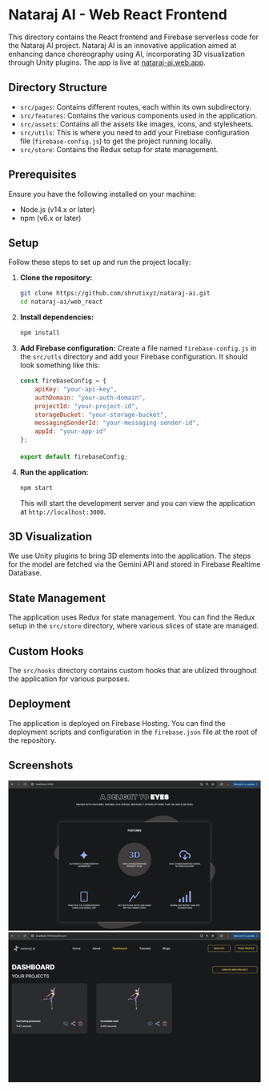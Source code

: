 # Nataraj AI - Web React Frontend

This directory contains the React frontend and Firebase serverless code for the Nataraj AI project. Nataraj AI is an innovative application aimed at enhancing dance choreography using AI, incorporating 3D visualization through Unity plugins. The app is live at [nataraj-ai.web.app](https://nataraj-ai.web.app).

## Directory Structure

- `src/pages`: Contains different routes, each within its own subdirectory.
- `src/features`: Contains the various components used in the application.
- `src/assets`: Contains all the assets like images, icons, and stylesheets.
- `src/utils`: This is where you need to add your Firebase configuration file (`firebase-config.js`) to get the project running locally.
- `src/store`: Contains the Redux setup for state management.

## Prerequisites

Ensure you have the following installed on your machine:
- Node.js (v14.x or later)
- npm (v6.x or later)

## Setup

Follow these steps to set up and run the project locally:

1. **Clone the repository:**
    ```bash
    git clone https://github.com/shrutixyz/nataraj-ai.git
    cd nataraj-ai/web_react
    ```

2. **Install dependencies:**
    ```bash
    npm install
    ```

3. **Add Firebase configuration:**
    Create a file named `firebase-config.js` in the `src/utls` directory and add your Firebase configuration. It should look something like this:
    ```javascript
    const firebaseConfig = {
        apiKey: "your-api-key",
        authDomain: "your-auth-domain",
        projectId: "your-project-id",
        storageBucket: "your-storage-bucket",
        messagingSenderId: "your-messaging-sender-id",
        appId: "your-app-id"
    };

    export default firebaseConfig;
    ```

4. **Run the application:**
    ```bash
    npm start
    ```

    This will start the development server and you can view the application at `http://localhost:3000`.

## 3D Visualization

We use Unity plugins to bring 3D elements into the application. The steps for the model are fetched via the Gemini API and stored in Firebase Realtime Database.

## State Management

The application uses Redux for state management. You can find the Redux setup in the `src/store` directory, where various slices of state are managed.

## Custom Hooks

The `src/hooks` directory contains custom hooks that are utilized throughout the application for various purposes.

## Deployment

The application is deployed on Firebase Hosting. You can find the deployment scripts and configuration in the `firebase.json` file at the root of the repository.

## Screenshots

![Features](image-1.png)
![Dashboard](image.png)
